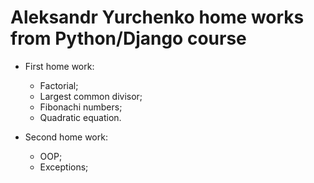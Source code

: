 # Aleksandr Yurchenko home works from Python/Django course 
 
* First home work:
  * Factorial;
  * Largest common divisor;
  * Fibonachi numbers;
  * Quadratic equation.

 
* Second home work:
  * OOP;
  * Exceptions;
